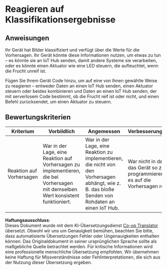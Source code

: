 <!--
CO_OP_TRANSLATOR_METADATA:
{
  "original_hash": "022e21f8629b721424c1de25195fff67",
  "translation_date": "2025-08-25T20:57:38+00:00",
  "source_file": "4-manufacturing/lessons/2-check-fruit-from-device/assignment.md",
  "language_code": "de"
}
-->
# Reagieren auf Klassifikationsergebnisse

## Anweisungen

Ihr Gerät hat Bilder klassifiziert und verfügt über die Werte für die Vorhersagen. Ihr Gerät könnte diese Informationen nutzen, um etwas zu tun – es könnte sie an IoT Hub senden, damit andere Systeme sie verarbeiten, oder es könnte einen Aktuator wie eine LED steuern, die aufleuchtet, wenn die Frucht unreif ist.

Fügen Sie Ihrem Gerät Code hinzu, um auf eine von Ihnen gewählte Weise zu reagieren – entweder Daten an einen IoT Hub senden, einen Aktuator steuern oder beides kombinieren und Daten an einen IoT Hub senden, der mit serverlosem Code bestimmt, ob die Frucht reif ist oder nicht, und einen Befehl zurücksendet, um einen Aktuator zu steuern.

## Bewertungskriterien

| Kriterium | Vorbildlich | Angemessen | Verbesserungswürdig |
| --------- | ----------- | ---------- | -------------------- |
| Reaktion auf Vorhersagen | War in der Lage, eine Reaktion auf Vorhersagen zu implementieren, die bei Vorhersagen mit demselben Wert konsistent funktioniert. | War in der Lage, eine Reaktion zu implementieren, die nicht von den Vorhersagen abhängt, wie z. B. das bloße Senden von Rohdaten an einen IoT Hub. | War nicht in der Lage, das Gerät so zu programmieren, dass es auf die Vorhersagen reagiert. |

**Haftungsausschluss**:  
Dieses Dokument wurde mit dem KI-Übersetzungsdienst [Co-op Translator](https://github.com/Azure/co-op-translator) übersetzt. Obwohl wir uns um Genauigkeit bemühen, beachten Sie bitte, dass automatisierte Übersetzungen Fehler oder Ungenauigkeiten enthalten können. Das Originaldokument in seiner ursprünglichen Sprache sollte als maßgebliche Quelle betrachtet werden. Für kritische Informationen wird eine professionelle menschliche Übersetzung empfohlen. Wir übernehmen keine Haftung für Missverständnisse oder Fehlinterpretationen, die sich aus der Nutzung dieser Übersetzung ergeben.